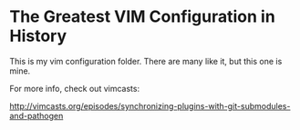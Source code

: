 The Greatest VIM Configuration in History
=========================================

This is my vim configuration folder. There are many like it, but this one is mine.

For more info, check out vimcasts:

http://vimcasts.org/episodes/synchronizing-plugins-with-git-submodules-and-pathogen
